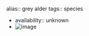 alias:: grey alder
tags:: species

- availability:: unknown
- ![image](https://ipfs.io/ipfs/Qmero8QjrS6EAoU7RQv15DLF1tWX14QNrVnvL5m1Avovj4)